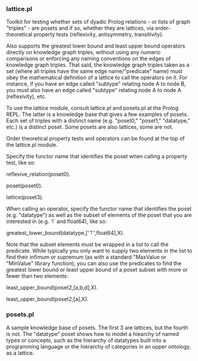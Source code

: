 ### lattice.pl
Toolkit for testing whether sets of dyadic Prolog relations - or lists of graph "triples" - are posets and if so, whether they are lattices, via order-theoretical property tests (reflexivity, antisymmetry, transitivity).

Also supports the greatest lower bound and least upper bound operators directly on knowledge graph triples, without using any numeric comparisons or enforcing any naming conventions on the edges of knowledge graph triples. That said, the knowledge graph triples taken as a set (where all triples have the same edge name/"predicate" name) must obey the mathematical definition of a lattice to call the operators on it. For instance, if you have an edge called "subtype" relating node A to node B, you must also have an edge called "subtype" relating node A to node A (reflexivity), etc.

To use the lattice module, consult lattice.pl and posets.pl at the Prolog REPL. The latter is a knowledge base that gives a few examples of posets. Each set of triples with a distinct name (e.g. "poset0," "poset1," "datatype," etc.) is a distinct poset. Some posets are also lattices, some are not.

Order theoretical property tests and operators can be found at the top of the lattice.pl module.

Specify the functor name that identifies the poset when calling a property test, like so:

reflexive_relation(poset0).

poset(poset0).

lattice(poset3).

When calling an operator, specify the functor name that identifies the poset (e.g. "datatype") as well as the subset of elements of the poset that you are interested in (e.g. ⊤ and float64), like so:

greatest_lower_bound(datatype,['⊤',float64],X).

Note that the subset elements must be wrapped in a list to call the predicate. While typically you only want to supply two elements in the list to find their infimum or supremum (as with a standard "MaxValue or "MinValue" library function), you can also use the predicates to find the greatest lower bound or least upper bound of a poset subset with more or fewer than two elements:

least_upper_bound(poset2,[a,b,d],X).

least_upper_bound(poset2,[a],X).

### posets.pl
A sample knowledge base of posets. The first 3 are lattices, but the fourth is not. The "datatype" poset shows how to model a hiearchy of named types or concepts, such as the hierarchy of datatypes built into a programming language or the hierarchy of categories in an upper ontology, as a lattice.